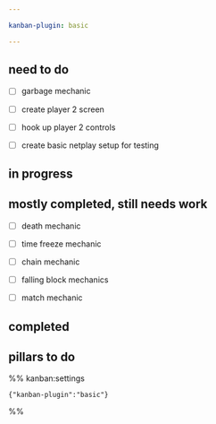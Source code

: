 ```yaml
---

kanban-plugin: basic

---
```


## need to do

- [ ] garbage mechanic
- [ ] create player 2 screen
- [ ] hook up player 2 controls
- [ ] create basic netplay setup for testing


## in progress



## mostly completed, still needs work

- [ ] death mechanic
- [ ] time freeze mechanic
- [ ] chain mechanic
- [ ] falling block mechanics
- [ ] match mechanic


## completed



## pillars to do





%% kanban:settings
```
{"kanban-plugin":"basic"}
```
%%